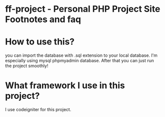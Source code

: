 # ff-project - Personal PHP Project Site Footnotes and faq
# How to use this?
you can import the database with .sql extension to your local database. I'm especially using mysql phpmyadmin database. After that you can just run the project smoothly!
# What framework I use in this project?
I use codeigniter for this project.
